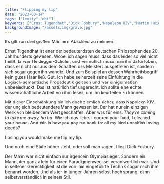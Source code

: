 ```yaml
---
title: "Flipping my lip"
date: "2023-03-14"
tags: ["levity","obi"]
keywords: ["Ernst Tugendhat","Dick Fosbury","Napoleon XIV","Martin Heidegger"]
backgroundImage: "/assets/img/grave.jpg"
---
```

Es gilt von drei großen Männern Abschied zu nehmen. 

Ernst Tugendhat ist ener der bedeutendsten deutschen Philosophen des 20. Jahrhunderts gewesen. Wobei ich sagen muss, dass das leider so viel nicht heißt. Er war Heidegger-Schüler, und vermutlich muss man ihn dafür loben, dass er nicht nur aus dem Schatten des Meisters ausgetreten ist, sondern sich sogar gegen ihn wandte. Und zum Beispiel an dessen Wahrheitsbegriff kein gutes Haar ließ. Gut. Ich habe seinerzeit seine Einführung in die Logisch-semantische Propädeutik gelesen und war einigermaßen unbeeindruckt. Das ist natürlich tief ungerecht. Ich sollte eine echte wissenschaftliche Arbeit von ihm lesen, um ihn beurteilen zu können.

Mit dieser Einschränkung bin ich doch ziemlich sicher, dass Napoleon XIV. der ungleich bedeutendere Mann gewesen ist. Der hat nur ein einzigen Werk von bleibendem Wert geschaffen. Aber was für eins. *They’re coming to take me away, ha ha*. Wie ich das liebe. I cooked your food, I cleaned your house. And this is how you pay me back for all my kind unselfish loving deeds?

Losing you would make me flip my lip.

Und noch eine Stufe höher steht, oder soll man sagen, fliegt Dick Fosbury.

Der Mann war nicht einfach nur irgendein Olympiasieger. Sondern ein Mann, der ganz allein für einen Paradigmenwechsel verantwortlich war. Und in seltener Gerechtigkeit ist die von ihm eingeführte Technik sogar nach ihm benannt worden. Und als ich in jungen Jahren selbst hoch sprang, dann selbstverständlich in seinem Stil.